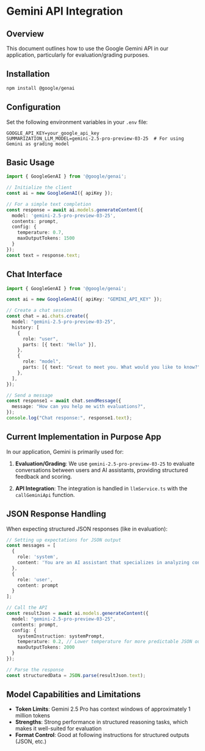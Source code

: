 # Gemini API Integration

## Overview
This document outlines how to use the Google Gemini API in our application, particularly for evaluation/grading purposes.

## Installation
```bash
npm install @google/genai
```

## Configuration
Set the following environment variables in your `.env` file:
```
GOOGLE_API_KEY=your_google_api_key
SUMMARIZATION_LLM_MODEL=gemini-2.5-pro-preview-03-25  # For using Gemini as grading model
```

## Basic Usage
```typescript
import { GoogleGenAI } from '@google/genai';

// Initialize the client
const ai = new GoogleGenAI({ apiKey });

// For a simple text completion
const response = await ai.models.generateContent({
  model: 'gemini-2.5-pro-preview-03-25',
  contents: prompt,
  config: {
    temperature: 0.7,
    maxOutputTokens: 1500
  }
});
const text = response.text;
```

## Chat Interface
```typescript
import { GoogleGenAI } from '@google/genai';

const ai = new GoogleGenAI({ apiKey: "GEMINI_API_KEY" });

// Create a chat session
const chat = ai.chats.create({
  model: "gemini-2.5-pro-preview-03-25",
  history: [
    {
      role: "user",
      parts: [{ text: "Hello" }],
    },
    {
      role: "model",
      parts: [{ text: "Great to meet you. What would you like to know?" }],
    },
  ],
});

// Send a message
const response1 = await chat.sendMessage({
  message: "How can you help me with evaluations?",
});
console.log("Chat response:", response1.text);
```

## Current Implementation in Purpose App

In our application, Gemini is primarily used for:

1. **Evaluation/Grading**: We use `gemini-2.5-pro-preview-03-25` to evaluate conversations between users and AI assistants, providing structured feedback and scoring.

2. **API Integration**: The integration is handled in `llmService.ts` with the `callGeminiApi` function.

## JSON Response Handling

When expecting structured JSON responses (like in evaluation):

```typescript
// Setting up expectations for JSON output
const messages = [
  { 
    role: 'system', 
    content: 'You are an AI assistant that specializes in analyzing conversations and extracting structured information. Respond ONLY with valid JSON according to the specified format.'
  },
  {
    role: 'user',
    content: prompt
  }
];

// Call the API
const resultJson = await ai.models.generateContent({
  model: "gemini-2.5-pro-preview-03-25",
  contents: prompt,
  config: {
    systemInstruction: systemPrompt,
    temperature: 0.2, // Lower temperature for more predictable JSON output
    maxOutputTokens: 2000
  }
});

// Parse the response
const structuredData = JSON.parse(resultJson.text);
```

## Model Capabilities and Limitations

- **Token Limits**: Gemini 2.5 Pro has context windows of approximately 1 million tokens
- **Strengths**: Strong performance in structured reasoning tasks, which makes it well-suited for evaluation
- **Format Control**: Good at following instructions for structured outputs (JSON, etc.)